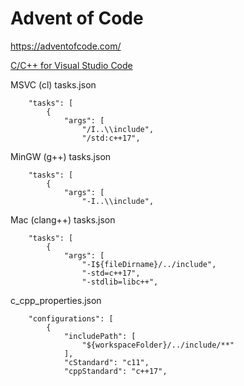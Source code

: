 # Advent of Code
https://adventofcode.com/

[C/C++ for Visual Studio Code](https://code.visualstudio.com/docs/languages/cpp)

MSVC (cl) tasks.json
```
    "tasks": [
        {
            "args": [
                "/I..\\include",
                "/std:c++17",
```
MinGW (g++) tasks.json
```
    "tasks": [
        {
            "args": [
                "-I..\\include",
```
Mac (clang++) tasks.json
```
    "tasks": [
        {
            "args": [
                "-I${fileDirname}/../include",
                "-std=c++17",
                "-stdlib=libc++",
```
c_cpp_properties.json
```
    "configurations": [
        {
            "includePath": [
                "${workspaceFolder}/../include/**"
            ],
            "cStandard": "c11",
            "cppStandard": "c++17",
```
